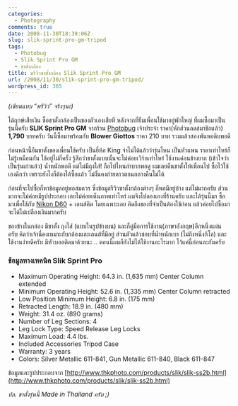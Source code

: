 ```yaml
---
categories:
  - Photography
comments: true
date: 2008-11-30T18:39:06Z
slug: slik-sprint-pro-gm-tripod
tags:
  - Photobug
  - Slik Sprint Pro GM
  - ขาตั้งกล้อง
title: พรีวิวขาตั้งกล้อง Slik Sprint Pro GM
url: /2008/11/30/slik-sprint-pro-gm-tripod/
wordpress_id: 365
---
```


_(เขียนแบบ “พรีวิว” จริงๆนะ)_

ได้ฤกษ์เสียเงิน ซื้อขาตั้งกล้องเป็นของตัวเองเสียที หลังจากที่ยืมเพื่อนใช้มาอยู่พักใหญ่ ที่ผมซื้อมาเป็นรุ่นนี้ครับ **SLIK Sprint Pro GM** จากร้าน [Photobug](http://www.photobugonline.com) เจ้าประจำ ราคา(หักส่วนลดสมาชิกแล้ว) **1,790** บาทครับ วันนี้ซื้อมาพร้อมกับ **Blower Giottos** ราคา 210 บาท รวมแล้วสองพันพอดิบพอดี

ก่อนหน้านี้ยืมขาตั้งของเพื่อนใช้ครับ เป็นยี่ห้อ King จำไม่ได้แล้วว่ารุ่นไหน เป็นหัวแพน ราคาเท่าไหร่ก็ไม่รู้เหมือนกัน ใช้อยู่ไม่กี่ครั้ง รู้สึกว่าขาตั้งแบบนั้นจะไม่ค่อยเวิร์กเท่าไหร่ ใช้งานค่อนข้างยาก (เข้าใจว่าเป็นรุ่นเก่าแล้ว) น้ำหนักพอดี แต่ไม่มีถุงใส่! ถือไปไหนลำบากพอดู ผมเลยคืนขาตั้งให้เพื่อนไป ซื้อไว้ใช้เองดีกว่า เพราะยังไงก็ต้องได้ซื้อแล้ว ไม่งั้นคงถ่ายดาวตอนกลางคืนไม่ได้

ก่อนที่จะไปซื้อก็หาข้อมูลอยู่พอสมควร ซึ่งข้อมูลรีวิวขาตั้งกล้องต่างๆ ก็พอมีอยู่บ้าง แต่ไม่มากครับ ส่วนมากจะไม่ค่อยมีรูปประกอบ เลยไม่ค่อยเห็นภาพเท่าไหร่ ผมจึงไปลองเองที่ร้านครับ และได้รุ่นนี้มา ซื้อมาเพื่อใช้กับ [Nikon D60](https://armno.in.th/content/nikon-d60) + เลนส์คิต โดยเฉพาะเลย คิดถึงของที่จำเป็นต้องใช้ก่อน แล้วค่อยไปซื้อมา จะได้ไม่เปลืองเงินมากครับ

ของข้างในกล่อง มีขาตั้ง ถุงใส่ (แบบในรูปข้างบน) และก็คู่มือการใช้งาน(ภาษาอังกฤษ)อีกหนึ่งแผ่นครับ คิดว่าเจ้านี่คงเหมาะกับกล้องและเลนส์ที่มีอยู่ ส่วนตัวแล้วชอบที่น้ำหนักเบา (ไม่ถึงหนึ่งกิโล) และใช้งานง่ายดีครับ มีหัวบอลติดมาด้วยนะ .. ตอนนี้ผมก็ยังไม่ได้ใช้งานอะไรมาก ไว้แค่นี้ก่อนละกันครับ

### ข้อมูลทางเทคนิค Slik Sprint Pro

- Maximum Operating Height: 64.3 in. (1,635 mm)
  Center Column extended
- Minimum Operating Height: 52.6 in. (1,335 mm)
  Center Column retracted
- Low Position Minimum Height: 6.8 in. (175 mm)
- Retracted Length: 18.9 in. (480 mm)
- Weight: 31.4 oz. (890 grams)
- Number of Leg Sections: 4
- Leg Lock Type: Speed Release Leg Locks
- Maximum Load: 4.4 lbs.
- Included Accessories Tripod Case
- Warranty: 3 years
- Colors: Silver Metallic 611-841, Gun Metallic 611-840, Black 611-847

ข้อมูลและรูปประกอบจาก [http://www.thkphoto.com/products/slik/slik-ss2b.html](http://www.thkphoto.com/products/slik/slik-ss2b.html)

_ปล. ขาตั้งรุ่นนี้ Made in Thailand ครับ ;)_
